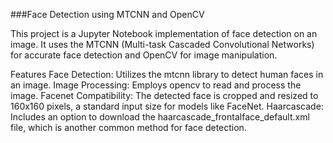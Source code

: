 ###Face Detection using MTCNN and OpenCV

This project is a Jupyter Notebook implementation of face detection on an image. It uses the MTCNN (Multi-task Cascaded Convolutional Networks) for accurate face detection and OpenCV for image manipulation.

Features
Face Detection: Utilizes the mtcnn library to detect human faces in an image.
Image Processing: Employs opencv to read and process the image.
Facenet Compatibility: The detected face is cropped and resized to 160x160 pixels, a standard input size for models like FaceNet.
Haarcascade: Includes an option to download the haarcascade_frontalface_default.xml file, which is another common method for face detection.
